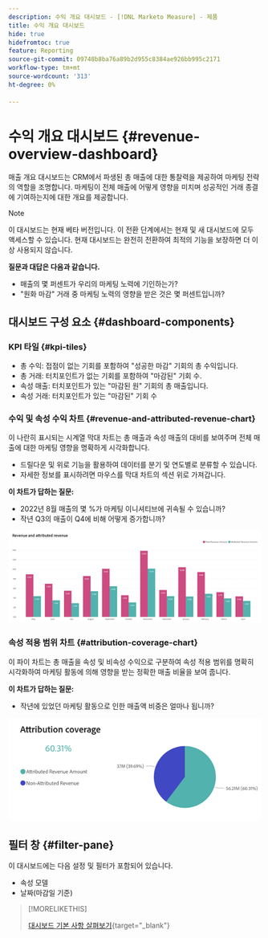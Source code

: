 ```yaml
---
description: 수익 개요 대시보드 - [!DNL Marketo Measure] - 제품
title: 수익 개요 대시보드
hide: true
hidefromtoc: true
feature: Reporting
source-git-commit: 09748b8ba76a89b2d955c8384ae926bb995c2171
workflow-type: tm+mt
source-wordcount: '313'
ht-degree: 0%

---
```


# 수익 개요 대시보드 {#revenue-overview-dashboard}

매출 개요 대시보드는 CRM에서 파생된 총 매출에 대한 통찰력을 제공하여 마케팅 전략의 역할을 조명합니다. 마케팅이 전체 매출에 어떻게 영향을 미치며 성공적인 거래 종결에 기여하는지에 대한 개요를 제공합니다.

>[!NOTE]
>
>이 대시보드는 현재 베타 버전입니다. 이 전환 단계에서는 현재 및 새 대시보드에 모두 액세스할 수 있습니다. 현재 대시보드는 완전히 전환하여 최적의 기능을 보장하면 더 이상 사용되지 않습니다.

**질문과 대답은 다음과 같습니다.**

* 매출의 몇 퍼센트가 우리의 마케팅 노력에 기인하는가?
* &quot;원화 마감&quot; 거래 중 마케팅 노력의 영향을 받은 것은 몇 퍼센트입니까?

## 대시보드 구성 요소 {#dashboard-components}

### KPI 타일 {#kpi-tiles}

* 총 수익: 접점이 없는 기회를 포함하여 &quot;성공한 마감&quot; 기회의 총 수익입니다.
* 총 거래: 터치포인트가 없는 기회를 포함하여 &quot;마감된&quot; 기회 수.
* 속성 매출: 터치포인트가 있는 &quot;마감된 원&quot; 기회의 총 매출입니다.
* 속성 거래: 터치포인트가 있는 &quot;마감된&quot; 기회 수

### 수익 및 속성 수익 차트 {#revenue-and-attributed-revenue-chart}

이 나란히 표시되는 시계열 막대 차트는 총 매출과 속성 매출의 대비를 보여주며 전체 매출에 대한 마케팅 영향을 명확하게 시각화합니다.

* 드릴다운 및 위로 기능을 활용하여 데이터를 분기 및 연도별로 분류할 수 있습니다.
* 자세한 정보를 표시하려면 마우스를 막대 차트의 섹션 위로 가져갑니다.

**이 차트가 답하는 질문:**

* 2022년 8월 매출의 몇 %가 마케팅 이니셔티브에 귀속될 수 있습니까?
* 작년 Q3의 매출이 Q4에 비해 어떻게 증가합니까?

![](assets/revenue-overview-dashboard-1.png)

### 속성 적용 범위 차트 {#attribution-coverage-chart}

이 파이 차트는 총 매출을 속성 및 비속성 수익으로 구분하여 속성 적용 범위를 명확히 시각화하여 마케팅 활동에 의해 영향을 받는 정확한 매출 비율을 보여 줍니다.

**이 차트가 답하는 질문:**

* 작년에 있었던 마케팅 활동으로 인한 매출액 비중은 얼마나 됩니까?

![](assets/revenue-overview-dashboard-2.png)

## 필터 창 {#filter-pane}

이 대시보드에는 다음 설정 및 필터가 포함되어 있습니다.

* 속성 모델
* 날짜(마감일 기준)

>[!MORELIKETHIS]
>
>[대시보드 기본 사항 살펴보기](/help/marketo-measure-discover-ui/dashboards/discover-dashboard-basics.md){target="_blank"}
